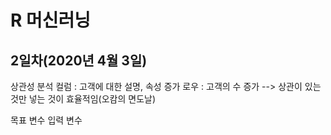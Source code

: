 # R 머신러닝

## 2일차(2020년 4월 3일)

상관성 분석
  컬럼 : 고객에 대한 설명, 속성 증가
  로우 : 고객의 수 증가
--> 상관이 있는 것만 넣는 것이 효율적임(오캄의 면도날)

목표 변수
입력 변수

